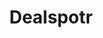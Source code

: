 ---
facebook: https://facebook.com/dealspotr
instagram: https://instagram.com/dealspotr
linkedin: https://linkedin.com/company/dealspotr
logohandle: dealspotr
sort: dealspotr
title: Dealspotr
twitter: https://x.com/dealspotr
website: https://dealspotr.com/
---